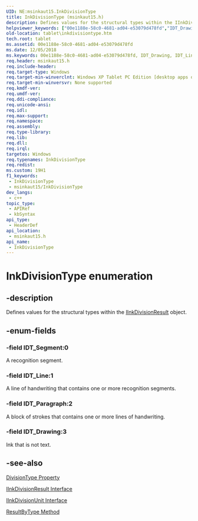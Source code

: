 ```yaml
---
UID: NE:msinkaut15.InkDivisionType
title: InkDivisionType (msinkaut15.h)
description: Defines values for the structural types within the IInkDivisionResult object.
helpviewer_keywords: ["00e1188e-58c0-4681-ad04-e53079d478fd","IDT_Drawing","IDT_Line","IDT_Paragraph","IDT_Segment","InkDivisionType","InkDivisionType enumeration [Tablet PC]","enumeration [Tablet PC]","msinkaut15/IDT_Drawing","msinkaut15/IDT_Line","msinkaut15/IDT_Paragraph","msinkaut15/IDT_Segment","msinkaut15/InkDivisionType","tablet.inkdivisiontype"]
old-location: tablet\inkdivisiontype.htm
tech.root: tablet
ms.assetid: 00e1188e-58c0-4681-ad04-e53079d478fd
ms.date: 12/05/2018
ms.keywords: 00e1188e-58c0-4681-ad04-e53079d478fd, IDT_Drawing, IDT_Line, IDT_Paragraph, IDT_Segment, InkDivisionType, InkDivisionType enumeration [Tablet PC], enumeration [Tablet PC], msinkaut15/IDT_Drawing, msinkaut15/IDT_Line, msinkaut15/IDT_Paragraph, msinkaut15/IDT_Segment, msinkaut15/InkDivisionType, tablet.inkdivisiontype
req.header: msinkaut15.h
req.include-header: 
req.target-type: Windows
req.target-min-winverclnt: Windows XP Tablet PC Edition [desktop apps only]
req.target-min-winversvr: None supported
req.kmdf-ver: 
req.umdf-ver: 
req.ddi-compliance: 
req.unicode-ansi: 
req.idl: 
req.max-support: 
req.namespace: 
req.assembly: 
req.type-library: 
req.lib: 
req.dll: 
req.irql: 
targetos: Windows
req.typenames: InkDivisionType
req.redist: 
ms.custom: 19H1
f1_keywords:
 - InkDivisionType
 - msinkaut15/InkDivisionType
dev_langs:
 - c++
topic_type:
 - APIRef
 - kbSyntax
api_type:
 - HeaderDef
api_location:
 - msinkaut15.h
api_name:
 - InkDivisionType
---
```


# InkDivisionType enumeration


## -description

Defines values for the structural types within the <a href="/windows/desktop/api/msinkaut15/nn-msinkaut15-iinkdivisionresult">IInkDivisionResult</a> object.

## -enum-fields

### -field IDT_Segment:0

A recognition segment.

### -field IDT_Line:1

A line of handwriting that contains one or more recognition segments.

### -field IDT_Paragraph:2

A block of strokes that contains one or more lines of handwriting.

### -field IDT_Drawing:3

Ink that is not text.

## -see-also

<a href="/windows/desktop/api/msinkaut15/nf-msinkaut15-iinkdivisionunit-get_divisiontype">DivisionType Property</a>



<a href="/windows/desktop/api/msinkaut15/nn-msinkaut15-iinkdivisionresult">IInkDivisionResult Interface</a>



<a href="/windows/desktop/api/msinkaut15/nn-msinkaut15-iinkdivisionunit">IInkDivisionUnit Interface</a>



<a href="/windows/desktop/api/msinkaut15/nf-msinkaut15-iinkdivisionresult-resultbytype">ResultByType Method</a>
